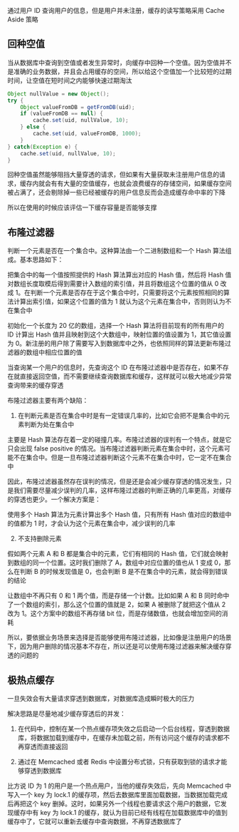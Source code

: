 通过用户 ID 查询用户的信息，但是用户并未注册，缓存的读写策略采用 Cache Aside 策略


## 回种空值
当从数据库中查询到空值或者发生异常时，向缓存中回种一个空值。因为空值并不是准确的业务数据，并且会占用缓存的空间，所以给这个空值加一个比较短的过期时间，让空值在短时间之内能够快速过期淘汰

```java
Object nullValue = new Object();
try {
    Object valueFromDB = getFromDB(uid);
    if (valueFromDB == null) {
        cache.set(uid, nullValue, 10);
    } else {
        cache.set(uid, valueFromDB, 1000);
    }
} catch(Exception e) {
    cache.set(uid, nullValue, 10);
}
```

回种空值虽然能够阻挡大量穿透的请求，但如果有大量获取未注册用户信息的请求，缓存内就会有有大量的空值缓存，也就会浪费缓存的存储空间，如果缓存空间被占满了，还会剔除掉一些已经被缓存的用户信息反而会造成缓存命中率的下降

所以在使用的时候应该评估一下缓存容量是否能够支撑


## 布隆过滤器
判断一个元素是否在一个集合中。这种算法由一个二进制数组和一个 Hash 算法组成。基本思路如下：

把集合中的每一个值按照提供的 Hash 算法算出对应的 Hash 值，然后将 Hash 值对数组长度取模后得到需要计入数组的索引值，并且将数组这个位置的值从 0 改成 1。在判断一个元素是否存在于这个集合中时，只需要将这个元素按照相同的算法计算出索引值，如果这个位置的值为 1 就认为这个元素在集合中，否则则认为不在集合中


初始化一个长度为 20 亿的数组，选择一个 Hash 算法将目前现有的所有用户的 ID 计算出 Hash 值并且映射到这个大数组中，映射位置的值设置为 1，其它值设置为 0。新注册的用户除了需要写入到数据库中之外，也依照同样的算法更新布隆过滤器的数组中相应位置的值

当查询某一个用户的信息时，先查询这个 ID 在布隆过滤器中是否存在，如果不存在就直接返回空值，而不需要继续查询数据库和缓存，这样就可以极大地减少异常查询带来的缓存穿透

布隆过滤器主要有两个缺陷：
1. 在判断元素是否在集合中时是有一定错误几率的，比如它会把不是集合中的元素判断为处在集合中

主要是 Hash 算法存在着一定的碰撞几率。布隆过滤器的误判有一个特点，就是它只会出现 false positive 的情况。当布隆过滤器判断元素在集合中时，这个元素可能不在集合中。但是一旦布隆过滤器判断这个元素不在集合中时，它一定不在集合中

因此，布隆过滤器虽然存在误判的情况，但是还是会减少缓存穿透的情况发生，只是我们需要尽量减少误判的几率，这样布隆过滤器的判断正确的几率更高，对缓存的穿透也更少。一个解决方案是：

使用多个 Hash 算法为元素计算出多个 Hash 值，只有所有 Hash 值对应的数组中的值都为 1 时，才会认为这个元素在集合中，减少误判的几率

2. 不支持删除元素

假如两个元素 A 和 B 都是集合中的元素，它们有相同的 Hash 值，它们就会映射到数组的同一个位置。这时我们删除了 A，数组中对应位置的值也从 1 变成 0，那么在判断 B 的时候发现值是 0，也会判断 B 是不在集合中的元素，就会得到错误的结论

让数组中不再只有 0 和 1 两个值，而是存储一个计数。比如如果 A 和 B 同时命中了一个数组的索引，那么这个位置的值就是 2，如果 A 被删除了就把这个值从 2 改为 1。这个方案中的数组不再存储 bit 位，而是存储数值，也就会增加空间的消耗

所以，要依据业务场景来选择是否能够使用布隆过滤器，比如像是注册用户的场景下，因为用户删除的情况基本不存在，所以还是可以使用布隆过滤器来解决缓存穿透的问题的


## 极热点缓存
一旦失效会有大量请求穿透到数据库，对数据库造成瞬时极大的压力

解决思路是尽量地减少缓存穿透后的并发：
1. 在代码中，控制在某一个热点缓存项失效之后启动一个后台线程，穿透到数据库，将数据加载到缓存中，在缓存未加载之前，所有访问这个缓存的请求都不再穿透而直接返回

2. 通过在 Memcached 或者 Redis 中设置分布式锁，只有获取到锁的请求才能够穿透到数据库

比方说 ID 为 1 的用户是一个热点用户，当他的缓存失效后，先向 Memcached 中写入一个 key 为 lock.1 的缓存项，然后去数据库里面加载数据，当数据加载完成后再把这个 key 删掉。这时，如果另外一个线程也要请求这个用户的数据，它发现缓存中有 key 为 lock.1 的缓存，就认为目前已经有线程在加载数据库中的值到缓存中了，它就可以重新去缓存中查询数据，不再穿透数据库了

